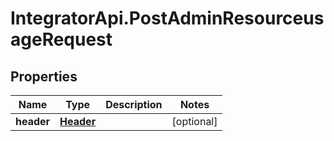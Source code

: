 # IntegratorApi.PostAdminResourceusageRequest

## Properties

Name | Type | Description | Notes
------------ | ------------- | ------------- | -------------
**header** | [**Header**](Header.md) |  | [optional] 


